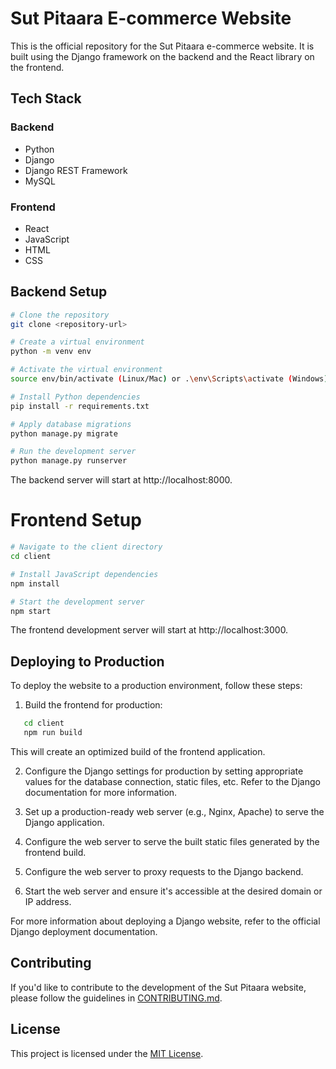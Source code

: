 ﻿# Sut Pitaara E-commerce Website

This is the official repository for the Sut Pitaara e-commerce website. It is built using the Django framework on the backend and the React library on the frontend.

## Tech Stack

### Backend
- Python
- Django
- Django REST Framework
- MySQL

### Frontend
- React
- JavaScript
- HTML
- CSS

## Backend Setup

```bash
# Clone the repository
git clone <repository-url>

# Create a virtual environment
python -m venv env

# Activate the virtual environment
source env/bin/activate (Linux/Mac) or .\env\Scripts\activate (Windows)

# Install Python dependencies
pip install -r requirements.txt

# Apply database migrations
python manage.py migrate

# Run the development server
python manage.py runserver
```
The backend server will start at http://localhost:8000.

# Frontend Setup
```bash
# Navigate to the client directory
cd client

# Install JavaScript dependencies
npm install

# Start the development server
npm start
```
The frontend development server will start at http://localhost:3000.

## Deploying to Production

To deploy the website to a production environment, follow these steps:

1. Build the frontend for production:

```bash
   cd client
   npm run build
```
This will create an optimized build of the frontend application.

2. Configure the Django settings for production by setting appropriate values for the database connection, static files, etc. Refer to the Django documentation for more information.

3. Set up a production-ready web server (e.g., Nginx, Apache) to serve the Django application.

4. Configure the web server to serve the built static files generated by the frontend build.

5. Configure the web server to proxy requests to the Django backend.

6. Start the web server and ensure it's accessible at the desired domain or IP address.

For more information about deploying a Django website, refer to the official Django deployment documentation.

## Contributing

If you'd like to contribute to the development of the Sut Pitaara website, please follow the guidelines in [CONTRIBUTING.md](CONTRIBUTING.md).

## License

This project is licensed under the [MIT License](LICENSE).
